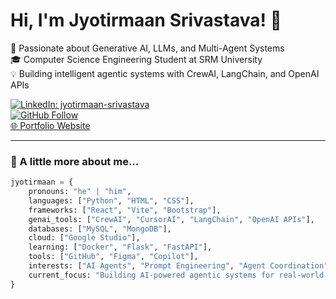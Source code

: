 # Hi, I'm Jyotirmaan Srivastava! 👋

🚀 Passionate about Generative AI, LLMs, and Multi-Agent Systems  
🎓 Computer Science Engineering Student at SRM University  
💡 Building intelligent agentic systems with CrewAI, LangChain, and OpenAI APIs  

[![LinkedIn: jyotirmaan-srivastava](https://img.shields.io/badge/-Jyotirmaan-blue?style=flat-square&logo=Linkedin&logoColor=white&link=https://www.linkedin.com/in/jyotirmaan-srivastava-6335b722b)](https://www.linkedin.com/in/jyotirmaan-srivastava-6335b722b)  
[![GitHub Follow](https://img.shields.io/github/followers/ramansrivastava?label=follow&style=social)](https://github.com/ramansrivastava)  
[🌐 Portfolio Website](https://ramansrivastava.github.io/ramansrivastav/)

---

### 🧠 A little more about me...

```python
jyotirmaan = {
    pronouns: "he" | "him",
    languages: ["Python", "HTML", "CSS"],
    frameworks: ["React", "Vite", "Bootstrap"],
    genai_tools: ["CrewAI", "CursorAI", "LangChain", "OpenAI APIs"],
    databases: ["MySQL", "MongoDB"],
    cloud: ["Google Studio"],
    learning: ["Docker", "Flask", "FastAPI"],
    tools: ["GitHub", "Figma", "Copilot"],
    interests: ["AI Agents", "Prompt Engineering", "Agent Coordination"],
    current_focus: "Building AI-powered agentic systems for real-world use cases"
}




